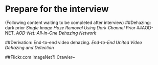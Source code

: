 # Prepare for the interview
(Following content waiting to be completed after interview)
##Dehazing: dark prior 
_Single Image Haze Removal Using Dark Channel Prior_
##AOD-NET. 
_AOD-Net: All-in-One Dehazing Network_

##Derivation: End-to-end video dehazing. 
_End-to-End United Video Dehazing and Detection_

##Flickr.com
ImageNet?! Crawler~
